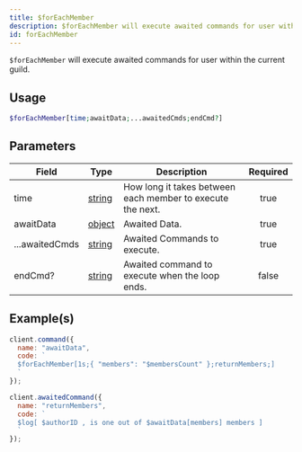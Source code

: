 ```yaml
---
title: $forEachMember
description: $forEachMember will execute awaited commands for user within the current guild.
id: forEachMember
---
```


`$forEachMember` will execute awaited commands for user within the current guild.

## Usage

```php
$forEachMember[time;awaitData;...awaitedCmds;endCmd?]
```

## Parameters

| Field                                       | Type                                                                                              | Description                                                | Required |
| ------------------------------------------- | ------------------------------------------------------------------------------------------------- | ---------------------------------------------------------- | :------: |
| time                                        | [string](https://developer.mozilla.org/en-US/docs/Web/JavaScript/Reference/Global_Objects/String) | How long it takes between each member to execute the next. |   true   |
| awaitData                                   | [object](https://developer.mozilla.org/en-US/docs/Web/JavaScript/Reference/Global_Objects/Object) | Awaited Data.                                              |   true   |
| ...awaitedCmds                              | [string](https://developer.mozilla.org/en-US/docs/Web/JavaScript/Reference/Global_Objects/String) | Awaited Commands to execute.                               |   true   |
| endCmd?                                     | [string](https://developer.mozilla.org/en-US/docs/Web/JavaScript/Reference/Global_Objects/String) | Awaited command to execute when the loop ends.             |   false  |

## Example(s)

```javascript
client.command({
  name: "awaitData",
  code: `
  $forEachMember[1s;{ "members": "$membersCount" };returnMembers;]
  `
});

client.awaitedCommand({
  name: "returnMembers",
  code: `
  $log[ $authorID , is one out of $awaitData[members] members ]
  `
});
```

